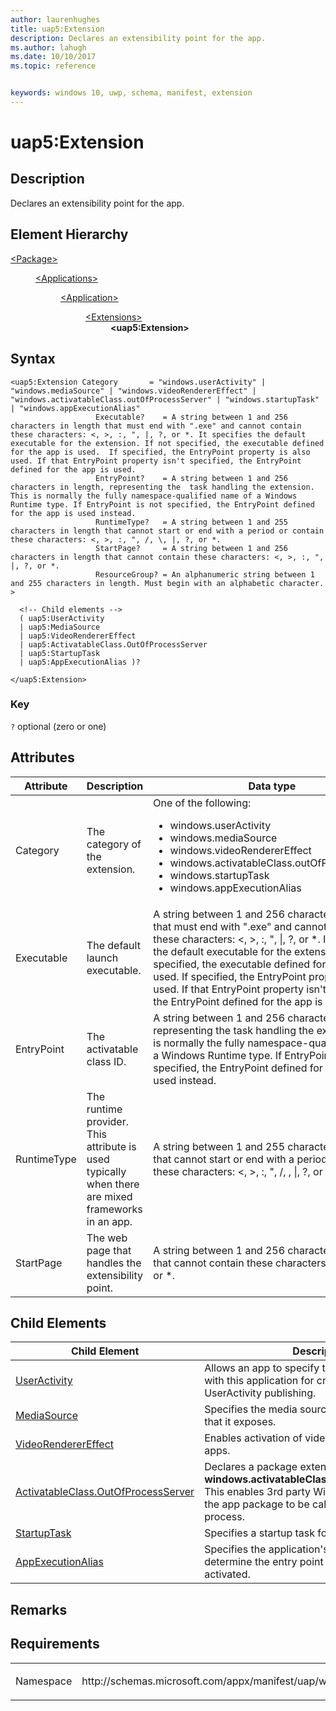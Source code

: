 ```yaml
---
author: laurenhughes
title: uap5:Extension
description: Declares an extensibility point for the app.
ms.author: lahugh
ms.date: 10/10/2017
ms.topic: reference


keywords: windows 10, uwp, schema, manifest, extension 
---
```


# uap5:Extension

## Description
Declares an extensibility point for the app.

## Element Hierarchy
<dl>
<dt><a href="element-package.md">&lt;Package&gt;</a></dt>
<dd>
<dl>
<dt><a href="element-applications.md">&lt;Applications&gt;</a></dt>
<dd>
<dl>
<dt><a href="element-application.md">&lt;Application&gt;</a></dt>
<dd>
<dl>
<dt><a href="element-1-extensions.md">&lt;Extensions&gt;</a></dt>
<dd><b>&lt;uap5:Extension&gt;</b></dd>
</dl>
</dd>
</dl>
</dd>
</dl>
</dd>
</dl>


## Syntax
```syntax
<uap5:Extension Category       = "windows.userActivity" | "windows.mediaSource" | "windows.videoRendererEffect" | "windows.activatableClass.outOfProcessServer" | "windows.startupTask" | "windows.appExecutionAlias"
                   Executable?    = A string between 1 and 256 characters in length that must end with ".exe" and cannot contain these characters: <, >, :, ", |, ?, or *. It specifies the default executable for the extension. If not specified, the executable defined for the app is used.  If specified, the EntryPoint property is also used. If that EntryPoint property isn't specified, the EntryPoint defined for the app is used.
                   EntryPoint?    = A string between 1 and 256 characters in length, representing the  task handling the extension. This is normally the fully namespace-qualified name of a Windows Runtime type. If EntryPoint is not specified, the EntryPoint defined for the app is used instead.
                   RuntimeType?   = A string between 1 and 255 characters in length that cannot start or end with a period or contain these characters: <, >, :, ", /, \, |, ?, or *.
                   StartPage?     = A string between 1 and 256 characters in length that cannot contain these characters: <, >, :, ", |, ?, or *. 
                   ResourceGroup? = An alphanumeric string between 1 and 255 characters in length. Must begin with an alphabetic character. >

  <!-- Child elements -->
  ( uap5:UserActivity
  | uap5:MediaSource
  | uap5:VideoRendererEffect 
  | uap5:ActivatableClass.OutOfProcessServer
  | uap5:StartupTask
  | uap5:AppExecutionAlias )?

</uap5:Extension>
```

### Key
`?` optional (zero or one)

## Attributes
| Attribute | Description | Data type | Required |
|-----------|-------------|-----------|----------|
| Category | The category of the extension. | One of the following:<ul><li>windows.userActivity</li><li>windows.mediaSource</li><li>windows.videoRendererEffect</li><li>windows.activatableClass.outOfProcessServer</li><li>windows.startupTask</li><li>windows.appExecutionAlias</li></ul> | Yes |
| Executable | The default launch executable. | A string between 1 and 256 characters in length that must end with ".exe" and cannot contain these characters: <, >, :, ", &#124;, ?, or *. It specifies the default executable for the extension. If not specified, the executable defined for the app is used.  If specified, the EntryPoint property is also used. If that EntryPoint property isn't specified, the EntryPoint defined for the app is used. | No |
| EntryPoint | The activatable class ID. | A string between 1 and 256 characters in length, representing the task handling the extension. This is normally the fully namespace-qualified name of a Windows Runtime type. If EntryPoint is not specified, the EntryPoint defined for the app is used instead. | No |
| RuntimeType | The runtime provider. This attribute is used typically when there are mixed frameworks in an app. | A string between 1 and 255 characters in length that cannot start or end with a period or contain these characters: <, >, :, ", /, \, &#124;, ?, or *. | No |
| StartPage | The web page that handles the extensibility point. | A string between 1 and 256 characters in length that cannot contain these characters: <, >, :, ", &#124;, ?, or *. | No |


## Child Elements

| Child Element | Description |
|---------------|-------------|
| [UserActivity](element-uap5-UserActivity.md) | Allows an app to specify the web site associated with this application for cross platform UserActivity publishing. |
| [MediaSource](element-uap5-MediaSource.md) | Specifies the media source and the app service that it exposes. | 
| [VideoRendererEffect](element-uap5-VideoRendererEffect.md) | Enables activation of video renderer effects in apps. |
| [ActivatableClass.OutOfProcessServer](element-uap5-OutOfProcessServer.md) | Declares a package extension point of type **windows.activatableClass.outOfProcessServer**. This enables 3rd party WinRT classes defined in the app package to be called from a Win32 process. |
| [StartupTask](element-uap5-StartupTask.md) | Specifies a startup task for your application. |
| [AppExecutionAlias](element-uap5-AppExecutionAlias.md) | Specifies the application's execution alias to determine the entry point for an app to be activated. |

## Remarks

## Requirements

<table>
<colgroup>
<col width="50%" />
<col width="50%" />
</colgroup>
<tbody>
<tr class="odd">
<td><p>Namespace</p></td>
<td><p>http://schemas.microsoft.com/appx/manifest/uap/windows10/5</p></td>
</tr>
</tbody>
</table>
